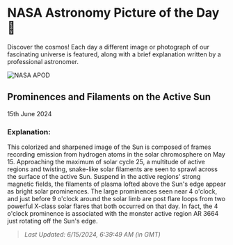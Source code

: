 
  # NASA Astronomy Picture of the Day 🌌

  Discover the cosmos! Each day a different image or photograph of our fascinating universe is featured, along with a brief explanation written by a professional astronomer.

![NASA APOD](https://apod.nasa.gov/apod/image/2406/Halpha_sondergaard.jpg)

## Prominences and Filaments on the Active Sun

15th June 2024

### Explanation: 

This colorized and sharpened image of the Sun is composed of frames recording emission from hydrogen atoms in the solar chromosphere on May 15. Approaching the maximum of solar cycle 25, a multitude of active regions and twisting, snake-like solar filaments are seen to sprawl across the surface of the active Sun.  Suspend in the active regions' strong magnetic fields, the filaments of plasma lofted above the Sun's edge appear as bright solar prominences. The large prominences seen near 4 o'clock, and just before 9 o'clock around the solar limb are post flare loops from two powerful X-class solar flares that both occurred on that day. In fact, the 4 o'clock prominence is associated with the monster active region AR 3664 just rotating off the Sun's edge.

> _Last Updated: 6/15/2024, 6:39:49 AM (in GMT)_
